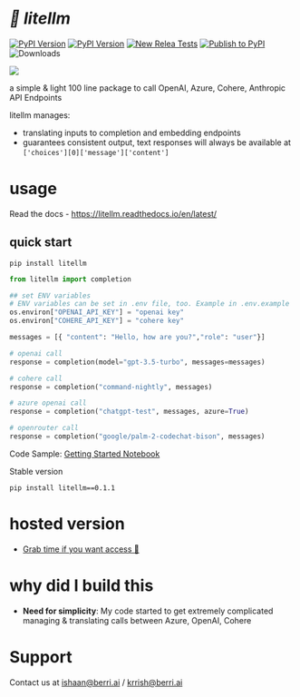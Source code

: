 # *🚅 litellm*
[![PyPI Version](https://img.shields.io/pypi/v/litellm.svg)](https://pypi.org/project/litellm/)
[![PyPI Version](https://img.shields.io/badge/stable%20version-v0.1.1-blue?color=green&link=https://pypi.org/project/litellm/0.1.1/)](https://pypi.org/project/litellm/0.1.1/)
[![ New Relea Tests](https://github.com/BerriAI/litellm/actions/workflows/tests.yml/badge.svg)](https://github.com/BerriAI/litellm/actions/workflows/tests.yml)
[![Publish to PyPI](https://github.com/BerriAI/litellm/actions/workflows/publish_pypi.yml/badge.svg?branch=main)](https://github.com/BerriAI/litellm/actions/workflows/publish_pypi.yml) ![Downloads](https://img.shields.io/pypi/dm/litellm)

[![](https://dcbadge.vercel.app/api/server/wuPM9dRgDw)](https://discord.gg/wuPM9dRgDw)

a simple & light 100 line package to call OpenAI, Azure, Cohere, Anthropic API Endpoints 

litellm manages:
- translating inputs to completion and embedding endpoints
- guarantees consistent output, text responses will always be available at `['choices'][0]['message']['content']`

# usage

Read the docs - https://litellm.readthedocs.io/en/latest/

## quick start
```
pip install litellm
```

```python
from litellm import completion

## set ENV variables
# ENV variables can be set in .env file, too. Example in .env.example
os.environ["OPENAI_API_KEY"] = "openai key"
os.environ["COHERE_API_KEY"] = "cohere key"

messages = [{ "content": "Hello, how are you?","role": "user"}]

# openai call
response = completion(model="gpt-3.5-turbo", messages=messages)

# cohere call
response = completion("command-nightly", messages)

# azure openai call
response = completion("chatgpt-test", messages, azure=True)

# openrouter call
response = completion("google/palm-2-codechat-bison", messages)
```
Code Sample: [Getting Started Notebook](https://colab.research.google.com/drive/1gR3pY-JzDZahzpVdbGBtrNGDBmzUNJaJ?usp=sharing)

Stable version
```
pip install litellm==0.1.1
```

# hosted version
- [Grab time if you want access 👋](https://calendly.com/d/4mp-gd3-k5k/berriai-1-1-onboarding-litellm-hosted-version)

# why did I build this 
- **Need for simplicity**: My code started to get extremely complicated managing & translating calls between Azure, OpenAI, Cohere

# Support
Contact us at ishaan@berri.ai / krrish@berri.ai
